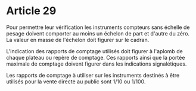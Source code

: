# Article 29

Pour permettre leur vérification les instruments compteurs sans échelle de pesage doivent comporter au moins un échelon de part et d'autre du zéro. La valeur en masse de l'échelon doit figurer sur le cadran.

L'indication des rapports de comptage utilisés doit figurer à l'aplomb de chaque plateau ou repère de comptage. Ces rapports ainsi que la portée maximale de comptage doivent figurer dans les indications signalétiques.

Les rapports de comptage à utiliser sur les instruments destinés à être utilisés pour la vente directe au public sont 1/10 ou 1/100.

